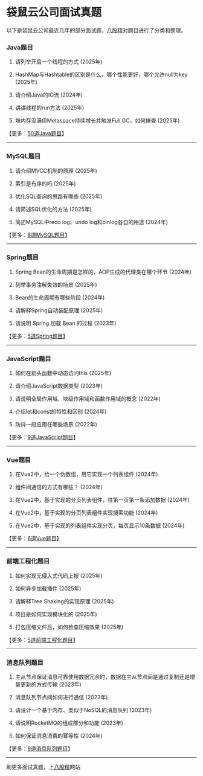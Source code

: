 # 袋鼠云公司面试真题

以下是袋鼠云公司最近几年的部分面试题，[八股精](https://www.bagujing.com)对题目进行了分类和整理。

### Java题目

1. 请列举开启一个线程的方式 (2025年) 

2. HashMap与Hashtable的区别是什么，哪个性能更好，哪个允许null为key (2025年) 

3. 请介绍Java的IO流 (2024年) 

4. 讲讲线程的run方法 (2025年) 

5. 堆内存没满但Metaspace持续增长并触发Full GC，如何排查 (2025年) 

【更多：[50道Java题目](https://www.bagujing.com/companies)】


---

### MySQL题目

1. 请介绍MVCC机制的原理 (2025年) 

2. 索引是有序的吗 (2025年) 

3. 优化SQL查询的思路有哪些 (2025年) 

4. 请简述SQL优化的方法 (2025年) 

5. 简述MySQL中redo log、undo log和binlog各自的用途 (2024年) 

【更多：[8道MySQL题目](https://www.bagujing.com/companies)】


---

### Spring题目

1. Spring Bean的生命周期是怎样的，AOP生成的代理类在哪个环节 (2024年) 

2. 列举事务注解失效的场景 (2025年) 

3. Bean的生命周期有哪些阶段 (2024年) 

4. 请解释Spring自动装配原理 (2025年) 

5. 请说明 Spring 加载 Bean 的过程 (2023年) 

【更多：[5道Spring题目](https://www.bagujing.com/companies)】


---

### JavaScript题目

1. 如何在箭头函数中动态访问this (2025年) 

2. 请介绍JavaScript数据类型 (2023年) 

3. 请说明全局作用域、块级作用域和函数作用域的概念 (2022年) 

4. 介绍let和const的特性和区别 (2024年) 

5. 防抖一般应用在哪些场景 (2022年) 

【更多：[9道JavaScript题目](https://www.bagujing.com/companies)】


---

### Vue题目

1. 在Vue2中，给一个伪数组，用它实现一个列表组件 (2024年) 

2. 组件间通信的方式有哪些？ (2024年) 

3. 在Vue2中，基于实现的分页列表组件，往第一页第一条添加数据 (2024年) 

4. 在Vue2中，基于实现的分页列表组件实现搜索功能 (2024年) 

5. 在Vue2中，基于实现的列表组件实现分页，每页显示10条数据 (2024年) 

【更多：[6道Vue题目](https://www.bagujing.com/companies)】


---

### 前端工程化题目

1. 如何实现无侵入式代码上报 (2025年) 

2. 如何异步加载插件 (2025年) 

3. 请解释Tree Shaking的实现原理 (2025年) 

4. 项目是如何实现模块化的 (2025年) 

5. 打包压缩文件后，如何检查压缩效果 (2025年) 

【更多：[5道前端工程化题目](https://www.bagujing.com/companies)】


---

### 消息队列题目

1. 主从节点保证消息可靠使用数据冗余时，数据在主从节点间是通过复制还是增量更新的方式传输 (2023年) 

2. 消息队列节点间如何进行通信 (2023年) 

3. 请设计一个基于内存、类似于NoSQL的消息队列 (2023年) 

4. 请说明RocketMQ的组成部分和功能 (2023年) 

5. 如何保证消息消费的幂等性 (2024年) 

【更多：[9道消息队列题目](https://www.bagujing.com/companies)】


---

刷更多面试真题，上[八股精](https://www.bagujing.com)网站